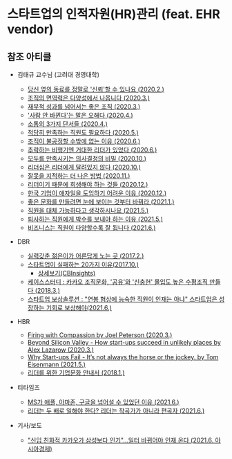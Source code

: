 # 스타트업의 인적자원(HR)관리 (feat. EHR vendor)

## 참조 아티클
- 김태규 교수님 (고려대 경영대학)
  - [당신 옆의 동료를 정말로 '신뢰'할 수 있나요 (2020.2.)](https://now.rememberapp.co.kr/2020/02/16/6703/)
  - [조직의 면역력은 다양성에서 나옵니다 (2020.3.)](https://now.rememberapp.co.kr/2020/03/15/7186/)
  - [재무적 성과를 넘어서는 좋은 조직 (2020.3.)](https://now.rememberapp.co.kr/2020/03/29/7393/)
  - ['사람 안 바뀐다'는 말은 오해다 (2020.4.)](https://now.rememberapp.co.kr/2020/04/12/7578/)
  - [소통의 3가지 단서들 (2020.4.)](https://now.rememberapp.co.kr/2020/04/25/7825/)
  - [적당히 만족하는 직원도 필요하다 (2020.5.)](https://now.rememberapp.co.kr/2020/05/31/8374/)
  - [조직이 불공정할 수밖에 없는 이유 (2020.6.)](https://now.rememberapp.co.kr/2020/06/14/8614/)
  - [추락하는 비행기엔 거대한 리더가 있었다 (2020.6.)](https://now.rememberapp.co.kr/2020/06/28/8848/)
  - [모두를 만족시키는 의사결정의 비밀 (2020.10.)](https://now.rememberapp.co.kr/2020/10/11/10319/)
  - [리더십은 리더에게 달려있지 않다 (2020.10.)](https://now.rememberapp.co.kr/2020/10/25/10503/)
  - [잘못을 지적하는 더 나은 방법 (2020.11.)](https://now.rememberapp.co.kr/2020/11/08/10663/)
  - [리더이기 때문에 희생해야 하는 것들 (2020.12.)](https://now.rememberapp.co.kr/2020/12/06/11016/)
  - [한국 기업이 애자일을 도입하기 어려운 이유 (2020.12.)](https://now.rememberapp.co.kr/2020/12/20/11260/)
  - [좋은 문화를 만들려면 눈에 보이는 것부터 바꿔라 (2021.1.)](https://now.rememberapp.co.kr/2021/01/24/11627/)
  - [직원을 대체 가능하다고 생각하시나요 (2021.5.)](https://now.rememberapp.co.kr/2021/05/09/12681/)
  - [퇴사하는 직원에게 박수를 보내야 하는 이유 (2021.5.)](https://now.rememberapp.co.kr/2021/05/30/12948/)
  - [비즈니스는 직원이 다양할수록 잘 됩니다 (2021.6.)](https://now.rememberapp.co.kr/2021/06/27/13411/)

- DBR
  - [실력갖춘 젊은이가 어른답게 노는 곳 (2017.2.)](https://dbr.donga.com/article/view/1201/article_no/7985/ac/search)
  - [스타트업이 실패하는 20가지 이유(2017.10.)](https://dbr.donga.com/graphic/view/gdbr_no/5909)
    - [상세보기(CBInsights)](https://www.cbinsights.com/research/startup-failure-reasons-top/)
  - [케이스스터디 : 카카오 조직문화, '공유'와 '신충헌' 몰입도 높은 수평조직 만들다 (2018.3.)](https://dbr.donga.com/article/view/1201/article_no/8549/ac/magazine)
  - [스타트업 보상솔루션 : "연봉 협상에 능숙한 직원이 인재는 아냐" 스타트업은 성장하는 기회로 보상해야(2021.6.)](https://dbr.donga.com/article/view/1201/article_no/10064/ac/search)


- HBR
  - [Firing with Compassion by Joel Peterson (2020.3.)](https://hbr.org/2020/03/firing-with-compassion)
  - [Beyond Silicon Valley - How start-ups succeed in unlikely places by Alex Lazarow (2020.3.)](https://hbr.org/2020/03/beyond-silicon-valley)
  - [Why Start-ups Fail - It’s not always the horse or the jockey. by Tom Eisenmann (2021.5.)](https://hbr.org/2021/05/why-start-ups-fail)
  - [리더를 위한 기업문화 안내서 (2018.1.)](https://www.hbrkorea.com/article/view/atype/ma/category_id/7_1/article_no/1091)
  
- 티타임즈
  - [MS가 애플, 아마존, 구글을 넘어설 수 있었던 이유 (2021.6.)](https://youtu.be/PKMGAr8DrVc)
  - [리더는 두 배로 일해야 한다? 리더는 작곡가가 아니라 편곡자 (2021.6.)](http://www.ttimes.co.kr/view.html?no=2021062515417788333&ref=kko)

- 기사/보도
  - ["신입 친화적 카카오가 삼성보다 인기"…일터 바뀌어야 인재 온다 (2021.6. 아시아경제)](https://m.post.naver.com/viewer/postView.naver?volumeNo=31771374&memberNo=11466887)

